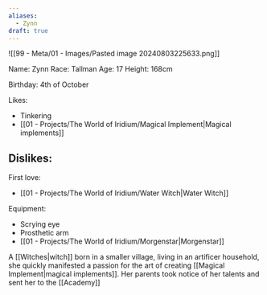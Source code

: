 ```yaml
---
aliases:
  - Zynn
draft: true
---
```

![[99 - Meta/01 - Images/Pasted image 20240803225633.png]]

Name: Zynn
Race: Tallman
Age: 17
Height: 168cm

Birthday: 4th of October

Likes:
- Tinkering
- [[01 - Projects/The World of Iridium/Magical Implement|Magical implements]]

Dislikes:
- 

First love:
- [[01 - Projects/The World of Iridium/Water Witch|Water Witch]]

Equipment:
- Scrying eye
- Prosthetic arm
- [[01 - Projects/The World of Iridium/Morgenstar|Morgenstar]]

A [[Witches|witch]] born in a smaller village, living in an artificer household, she quickly manifested a passion for the art of creating [[Magical Implement|magical implements]]. Her parents took notice of her talents and sent her to the [[Academy]] 